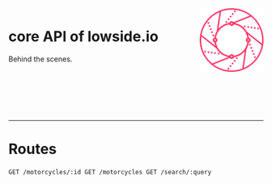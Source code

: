 <img src="https://github.com/lowsideio/graphic-chart/raw/master/logo-png/lowside-logo-red.png" alt="logo-lowside-red" width="25%" align="right" />

# core API of lowside.io

Behind the scenes.

<br />
<br />
<br />
<br />
<br />
<hr />

# Routes

`
GET /motorcycles/:id
GET /motorcycles
GET /search/:query
`
